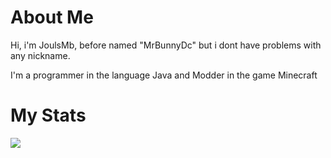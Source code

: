 # About Me

Hi, i'm JoulsMb, before named "MrBunnyDc" but i dont have problems with any nickname.

I'm a programmer in the language Java and Modder in the game Minecraft

# My Stats

![](https://github-readme-stats.verce.app/api?username=JoulsMB&show_icons=true&theme=radical)
